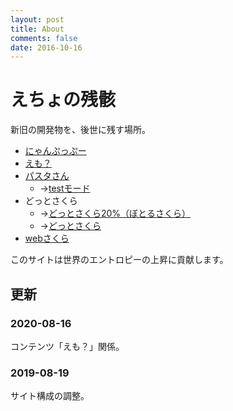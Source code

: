 ```yaml
---
layout: post
title: About
comments: false
date: 2016-10-16
---
```


# えちょの残骸

新旧の開発物を、後世に残す場所。

+ [にゃんぷっぷー](/nyan-pu-puu/)
+ [えも？](/2020/08/10/emo.html)
+ [パスタさん](/pasta/index.html)
  + →[testモード](/pasta/app/design.html)
+ どっとさくら
  + →[どっとさくら20%（ぼとるさくら）](/old/dot-sakura/download/nar/dot_sakura_020.nar)
  + →[どっとさくら](/old/dot-sakura/download/nar/dot_sakura.nar)
+ [webさくら](/old/web-sakura/areka/i.html)

このサイトは世界のエントロピーの上昇に貢献します。

## 更新

### 2020-08-16

コンテンツ「えも？」関係。

### 2019-08-19

サイト構成の調整。
